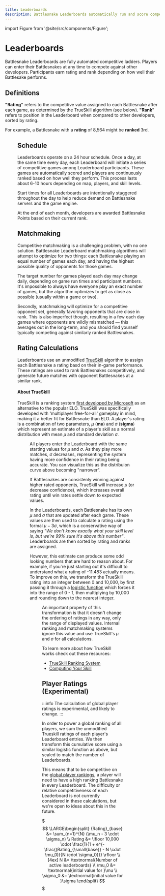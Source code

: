 ```yaml
---
title: Leaderboards
description: Battlesnake Leaderboards automatically run and score competitive games. Join whenever you like and compete against developers worldwide!
---
```


import Figure from '@site/src/components/Figure';

# Leaderboards

Battlesnake Leaderboards are fully automated competitive ladders. Players can enter their Battlesnakes at any time to compete against other developers. Participants earn rating and rank depending on how well their Battlesake performs.

## Definitions

**"Rating"** refers to the competitive value assigned to each Battlesnake after each game, as determined by the TrueSkill algorithm (see below). **"Rank"** refers to position in the Leaderboard when compared to other developers, sorted by rating.

For example, a Battlesnake with a **rating** of 8,564 might be **ranked** 3rd.

<Figure caption="Ranking and Rating as shown on the Leaderboards." src="/img/leaderboard-legend.png" />


## Schedule

Leaderboards operate on a 24 hour schedule. Once a day, at the same time every day, each Leaderboard will initiate a series of competitive games among Leaderboard participants. These games are automatically scored and players are continuously ranked based on how well they perform. This process lasts about 6-10 hours depending on map, players, and skill levels.

Start times for all Leaderboards are intentionally staggered throughout the day to help reduce demand on Battlesnake servers and the game engine.

At the end of each month, developers are awarded Battlesnake Points based on their current rank.


## Matchmaking

Competitive matchmaking is a challenging problem, with no one solution. Battlesnake Leaderboard matchmaking algorithms will attempt to optimize for two things: each Battlesnake playing an equal number of games each day, and having the highest possible quality of opponents for those games.

The target number for games played each day may change daily, depending on game run times and participant numbers. It's impossible to always have everyone play an exact number of games, but the algorithm optimizes to get as close as possible (usually within a game or two).

Secondly, matchmaking will optimize for a competitive opponent set, generally favoring opponents that are close in rank. This is also imperfect though, resulting in a few each day games where opponents are wildly mismatched &mdash; this averages out in the long-term, and you should find yourself typically competing against similarly ranked Battlesnakes.


## Rating Calculations

Leaderboards use an unmodified [TrueSkill](https://en.wikipedia.org/wiki/TrueSkill) algorithm to assign each Battlesnake a rating basd on their in-game performance. These ratings are used to rank Battlesnakes competitively, and generate future matches with opponent Battlesnakes at a similar rank.

#### About TrueSkill

TrueSkill is a ranking system [first developed by Microsoft](https://www.microsoft.com/en-us/research/project/trueskill-ranking-system/) as an alternative to the popular ELO. TrueSkill was specifically developed with 'multiplayer free-for-all' gameplay in mind, making it a better fit for Battlesnake than ELO. A player's rating is a combination of two parameters, $\mu$ (**mu**) and $\sigma$ (**sigma**) which represent an estimate of a player's skill as a normal distribution with mean $\mu$ and standard deviation $\sigma$.

<Figure credit="http://www.moserware.com/2010/03/computing-your-skill.html" src="/img/normal-distribution.png" />

All players enter the Leaderboard with the same starting values for $\mu$ and $\sigma$. As they play more matches, $\sigma$ decreases, representing the system having more confidence in their rating being accurate. You can visualize this as the distribuion curve above becoming "narrower".

If Battlesnakes are consistenly winning against higher rated opponents, TrueSkill will increase $\mu$ (or decrease confidence), which increases overall rating until win rates settle down to expected values.

In the Leaderboards, each Battlesnake has its own $\mu$ and $\sigma$ that are updated after each game. These values are then used to calculate a rating using the formal $\mu - 3\sigma$, which is a conservative way of saying _"We don't know exactly what your skill level is, but we're 99% sure it's above this number"_. Leaderboards are then sorted by rating and ranks are assigned.

However, this estimate can produce some odd looking numbers that are hard to reason about. For example, if you're just starting out it's difficult to understand what a rating of -11.483 actually means. To improve on this, we transform the TrueSkill rating into an integer between 0 and 10,000, by first passing it through a [logistic function](https://en.wikipedia.org/wiki/Logistic_function) which forces it into the range of 0 - 1, then multiplying by 10,000 and rounding down to the nearest integer.

<Figure caption="Transforming TrueSkill Ratings with a Logistic Function" src="/img/ratings_logistic_function.png" />

An important property of this transformation is that it doesn't change the ordering of ratings in any way, only the range of displayed values. Internal ranking and matchmaking systems ignore this value and use TrueSkill's $\mu$ and $\sigma$ for all calculations.

To learn more about how TrueSkill works check out these resources:
- [TrueSkill Ranking System](https://www.microsoft.com/en-us/research/project/trueskill-ranking-system/)
- [Computing Your Skill](http://www.moserware.com/2010/03/computing-your-skill.html)


## Player Ratings (Experimental)

:::info
The calculation of global player ratings is experimental, and likely to change.
:::

In order to power a global ranking of all players, we sum the unmodified Trueskill ratings of each player's Leaderboard entries. We then transform this cumulative score using a similar logistic function as above, but scaled to match the number of Leaderboards.

This means that to be competitive on the [global player rankings](https://play.battlesnake.com/rankings), a player will need to have a high ranking Battlesnake in every Leaderboard. The difficulty or relative competitiveness of each Leaderboard is not currently considered in these calculations, but we're open to ideas about this in the future.

$$$
\LARGE\begin{split}
{Rating}_{base} &= \sum_{n=1}^{N} (\mu_n - 3 \cdot \sigma_n) \\
Rating &= \lfloor 10,000 \cdot \frac{1}{1 + e^{-\frac{(Rating_{\small{base}} - N \cdot \mu_0)}{N \cdot \sigma_0}}} \rfloor \\[4ex]
N &= \textnormal{Number of active leaderboards} \\
\mu_0 &= \textnormal{initial value for }\mu \\
\sigma_0 &= \textnormal{initial value for }\sigma
\end{split}
$$$
